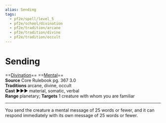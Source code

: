 ```yaml
---
alias: Sending
tags:
  - pf2e/spell/level_5
  - pf2e/school/divination
  - pf2e/tradition/arcane
  - pf2e/tradition/divine
  - pf2e/tradition/occult
---
```


# Sending

==[Divination](Divination.md)== ==[Mental](Mental.md)==  
__Source__ Core Rulebook pg. 367 3.0  
**Traditions** arcane, divine, occult  
**Cast** ►►► material, somatic, verbal  
**Range** planetary; **Targets** 1 creature with whom you are familiar

---

You send the creature a mental message of 25 words or fewer, and it can respond immediately with its own message of 25 words or fewer.
